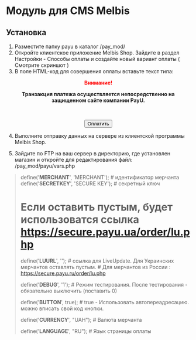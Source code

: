 Модуль для CMS Melbis
======

Установка
-------------
1. Разместите папку payu в каталог /pay_mod/
2. Откройте клиентское приложение Melbis Shop. Зайдите в раздел Настройки - Способы оплаты и создайте новый вариант оплаты ( Смотрите скриншот )
3. В поле HTML-код для совершения оплаты вставьте текст типа:


 <P align=center><STRONG><FONT color=#ff0000>Внимание!</FONT></STRONG> </P>
 <P align=center><STRONG>Транзакция платежа осуществляется непосредственно на защищенном сайте компании PayU.</STRONG></P><BR>
 <P align=center><INPUT onclick="document.location='./pay_go.php?type=payu&amp;{PHPSESSID}'" type=button value="Оплатить"></P>

4. Выполните отправку данных на сервере из клиентской программы Melbis Shop.

5. Зайдите по FTP на ваш сервер в директорию, где установлен магазин и откройте для редактирования файл: /pay_mod/payu/vars.php

>	define('__MERCHANT__', 'MERCHANT'); # идентификатор мерчанта
>	define('__SECRETKEY__', 'SECURE KEY'); # секретный ключ
>
># Если оставить пустым, будет использоватся ссылка https://secure.payu.ua/order/lu.php
>define('__LUURL__', ''); # ссылка для LiveUpdate. Для Украинских мерчантов оставлять пустым. 
>						 # Для мерчантов из России : https://secure.payu.ru/order/lu.php
>
>
>define('__DEBUG__', '1'); # Режим тестирования.  После тестирования - обязательно выключить (поставить 0)
>
>define('__BUTTON__', true); # true - Использовать автопереадресацию. можно вписать свой код кнопки.  
>
>define('__CURRENCY__', "UAH"); # Валюта мерчанта
>
>define('__LANGUAGE__', "RU"); # Язык страницы оплаты


